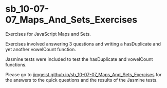 # sb_10-07-07_Maps_And_Sets_Exercises
Exercises for JavaScript Maps and Sets.

Exercises involved answering 3 questions and writing a hasDuplicate and yet another vowelCount function.

Jasmine tests were included to test the hasDuplicate and vowelCount functions.

Please go to [jimgeist.github.io/sb_10-07-07_Maps_And_Sets_Exercises](https://jimgeist.github.io/sb_10-07-07_Maps_And_Sets_Exercises/) for the answers to the quick questions and the results of the Jasmine tests.

